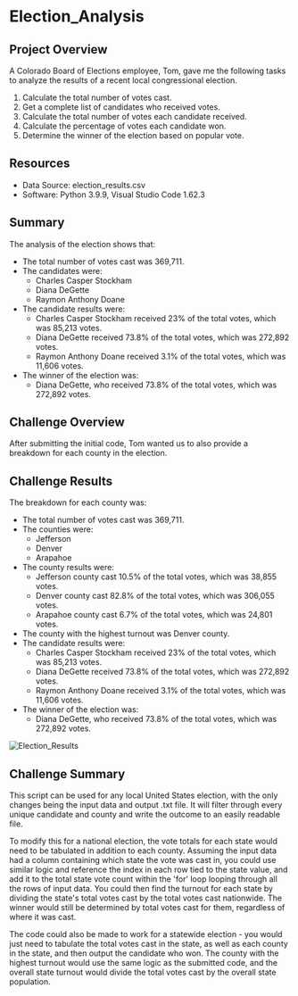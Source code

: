 # Election_Analysis

## Project Overview
A Colorado Board of Elections employee, Tom, gave me the following tasks to analyze the results of a recent local congressional election.

1. Calculate the total number of votes cast.
2. Get a complete list of candidates who received votes.
3. Calculate the total number of votes each candidate received.
4. Calculate the percentage of votes each candidate won.
5. Determine the winner of the election based on popular vote. 

## Resources
- Data Source: election_results.csv
- Software: Python 3.9.9, Visual Studio Code 1.62.3

## Summary
The analysis of the election shows that:
- The total number of votes cast was 369,711.
- The candidates were:
  - Charles Casper Stockham
  - Diana DeGette
  - Raymon Anthony Doane
- The candidate results were:
  - Charles Casper Stockham received 23% of the total votes, which was 85,213 votes.
  - Diana DeGette received 73.8% of the total votes, which was 272,892 votes.
  - Raymon Anthony Doane received 3.1% of the total votes, which was 11,606 votes.
- The winner of the election was:
  - Diana DeGette, who received 73.8% of the total votes, which was 272,892 votes.

## Challenge Overview
After submitting the initial code, Tom wanted us to also provide a breakdown for each county in the election.

## Challenge Results
The breakdown for each county was:
- The total number of votes cast was 369,711.
- The counties were:
  - Jefferson
  - Denver
  - Arapahoe
- The county results were:
  - Jefferson county cast 10.5% of the total votes, which was 38,855 votes.
  - Denver county cast 82.8% of the total votes, which was 306,055 votes.
  - Arapahoe county cast 6.7% of the total votes, which was 24,801 votes.
- The county with the highest turnout was Denver county.
- The candidate results were:
  - Charles Casper Stockham received 23% of the total votes, which was 85,213 votes.
  - Diana DeGette received 73.8% of the total votes, which was 272,892 votes.
  - Raymon Anthony Doane received 3.1% of the total votes, which was 11,606 votes.
- The winner of the election was:
  - Diana DeGette, who received 73.8% of the total votes, which was 272,892 votes.

![Election_Results](https://user-images.githubusercontent.com/92554586/142772417-966fc438-16f4-47b8-ac46-00b16258397a.png)

## Challenge Summary
This script can be used for any local United States election, with the only changes being the input data and output .txt file. It will filter through every unique candidate and county and write the outcome to an easily readable file.

To modify this for a national election, the vote totals for each state would need to be tabulated in addition to each county. Assuming the input data had a column containing which state the vote was cast in, you could use similar logic and reference the index in each row tied to the state value, and add it to the total state vote count within the 'for' loop looping through all the rows of input data. You could then find the turnout for each state by dividing the state's total votes cast by the total votes cast nationwide. The winner would still be determined by total votes cast for them, regardless of where it was cast.

The code could also be made to work for a statewide election - you would just need to tabulate the total votes cast in the state, as well as each county in the state, and then output the candidate who won. The county with the highest turnout would use the same logic as the submitted code, and the overall state turnout would divide the total votes cast by the overall state population.  

